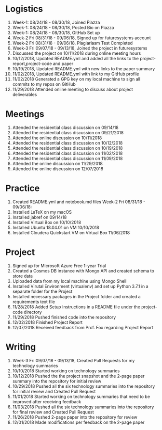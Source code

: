 # Logistics

1. Week-1: 08/24/18 - 08/30/18, Joined Piazza 
2. Week-1: 08/24/18 - 08/30/18, Posted Bio on Piazza
3. Week-1: 08/24/18 - 08/30/18, GitHub Set up
4. Week-2 Fri 08/31/18 - 09/06/18, Signed up for futuresystems account
5. Week-2 Fri 08/31/18 - 09/06/18, Plagiariasm Test Completed
6. Week-3 Fri 09/07/18 - 09/13/18, Joined the project in futuresystems
7. Discussed the project on 10/11/2018 during online meeting hours
8. 10/12/2018, Updated README.yml and added all the links to the project-report,project-code and paper
9. 10/19/2018, Updated README.yml with new links to the paper summary
10. 11/02/2018, Updated README.yml with link to my GitHub profile
11. 11/02/2018 Generated a GPG key on my local machine to sign all commits to my repos on GitHub
12. 11/29/2018 Attended online meeting to discuss about project deliverables

# Meetings

1. Attended the residential class discussion on 09/14/18
2. Attended the residential class discussion on 09/21/2018
3. Attended the online discussion on 10/11/2018
4. Attended the residential class discussion on 10/12/2018
5. Attended the residential class discussion on 10/19/2018
6. Attended the residential class discussion on 11/02/2018
7. Attended the residential class discussion on 11/09/2018
8. Attended the online discussion on 11/29/2018
9. Attended the online discussion on 12/07/2018

# Practice

1. Created README.yml and notebook.md files Week-2 Fri 08/31/18 - 09/06/18:
2. Installed LaTeX on my macOS
3. Installed jabref on 09/14/18
4. Installed Virtual Box on 10/10/2018
5. Installed Ubuntu 18.04.01 on VM 10/10/2018
6. Installed Cloudera Quickstart VM on Virtual Box 11/06/2018

# Project

1. Signed up for Microsoft Azure Free 1-year Trial
2. Created a Cosmos DB instance with Mongo API and created schema to store data
3. Uploaded data from my local machine using Mongo Shell
4. Installed Virutal Environment (virtualenv) and set up Python 3.7.1 in a separate folder for the Project
5. Installed necessary packages in the Project folder and created a requirements text file
6. 11/28/2018 Added Setup Instructions in a README file under the project-code directory
6. 11/29/2018 Pushed finished code into the repository
7. 12/02/2018 Finished Project Report
8. 12/07/2018 Received feedback from Prof. Fox regarding Project Report

# Writing

1. Week-3 Fri 09/07/18 - 09/13/18, Created Pull Requests for my technology summaries
2. 10/10/2018 Started working on technology summaries
3. 10/12/2018 Pushed the the project snapshot and the 2-page paper summary into the repository for initial review
4. 10/29/2018 Pushed all the six technology summaries into the repository for initial review and Created Pull Request
5. 11/01/2018 Started working on technology summaries that need to be improved after receiving feedback
6. 11/03/2018 Pushed all the six technology summaries into the repository for final review and Created Pull Request
7. 11/26/2018 Pushed 2-page paper into the repository for review
8. 12/01/2018 Made modifications per feedback on the 2-page paper

